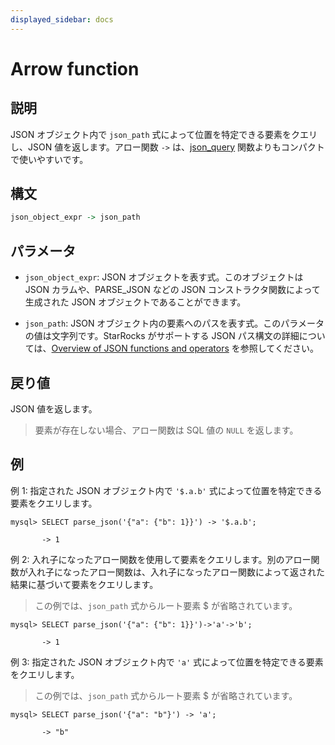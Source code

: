 ```yaml
---
displayed_sidebar: docs
---
```


# Arrow function

## 説明

JSON オブジェクト内で `json_path` 式によって位置を特定できる要素をクエリし、JSON 値を返します。アロー関数 `->` は、[json_query](json_query.md) 関数よりもコンパクトで使いやすいです。

## 構文

```Haskell
json_object_expr -> json_path
```

## パラメータ

- `json_object_expr`: JSON オブジェクトを表す式。このオブジェクトは JSON カラムや、PARSE_JSON などの JSON コンストラクタ関数によって生成された JSON オブジェクトであることができます。

- `json_path`: JSON オブジェクト内の要素へのパスを表す式。このパラメータの値は文字列です。StarRocks がサポートする JSON パス構文の詳細については、[Overview of JSON functions and operators](../overview-of-json-functions-and-operators.md) を参照してください。

## 戻り値

JSON 値を返します。

> 要素が存在しない場合、アロー関数は SQL 値の `NULL` を返します。

## 例

例 1: 指定された JSON オブジェクト内で `'$.a.b'` 式によって位置を特定できる要素をクエリします。

```plaintext
mysql> SELECT parse_json('{"a": {"b": 1}}') -> '$.a.b';

       -> 1
```

例 2: 入れ子になったアロー関数を使用して要素をクエリします。別のアロー関数が入れ子になったアロー関数は、入れ子になったアロー関数によって返された結果に基づいて要素をクエリします。

> この例では、`json_path` 式からルート要素 $ が省略されています。

```plaintext
mysql> SELECT parse_json('{"a": {"b": 1}}')->'a'->'b';

       -> 1
```

例 3: 指定された JSON オブジェクト内で `'a'` 式によって位置を特定できる要素をクエリします。

> この例では、`json_path` 式からルート要素 $ が省略されています。

```plaintext
mysql> SELECT parse_json('{"a": "b"}') -> 'a';

       -> "b"
```